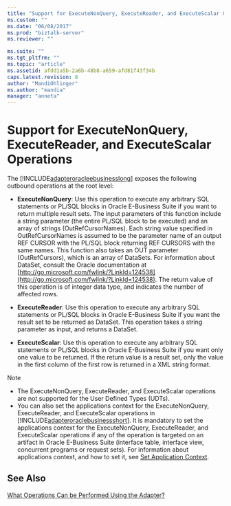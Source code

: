 ```yaml
---
title: "Support for ExecuteNonQuery, ExecuteReader, and ExecuteScalar Operations | Microsoft Docs"
ms.custom: ""
ms.date: "06/08/2017"
ms.prod: "biztalk-server"
ms.reviewer: ""

ms.suite: ""
ms.tgt_pltfrm: ""
ms.topic: "article"
ms.assetid: afdd1a5b-2a6b-48b8-a659-afd81f43f34b
caps.latest.revision: 8
author: "MandiOhlinger"
ms.author: "mandia"
manager: "anneta"
---
```

# Support for ExecuteNonQuery, ExecuteReader, and ExecuteScalar Operations
The [!INCLUDE[adapteroracleebusinesslong](../../includes/adapteroracleebusinesslong-md.md)] exposes the following outbound operations at the root level:  
  
-   **ExecuteNonQuery**: Use this operation to execute any arbitrary SQL statements or PL/SQL blocks in Oracle E-Business Suite if you want to return multiple result sets. The input parameters of this function include a string parameter (the entire PL/SQL block to be executed) and an array of strings (OutRefCursorNames). Each string value specified in OutRefCursorNames is assumed to be the parameter name of an output REF CURSOR with the PL/SQL block returning REF CURSORS with the same names. This function also takes an OUT parameter (OutRefCursors), which is an array of DataSets. For information about DataSet, consult the Oracle documentation at [http://go.microsoft.com/fwlink/?LinkId=124538](http://go.microsoft.com/fwlink/?LinkId=124538). The return value of this operation is of integer data type, and indicates the number of affected rows.  
  
-   **ExecuteReader**: Use this operation to execute any arbitrary SQL statements or PL/SQL blocks in Oracle E-Business Suite if you want the result set to be returned as DataSet. This operation takes a string parameter as input, and returns a DataSet.  
  
-   **ExecuteScalar**: Use this operation to execute any arbitrary SQL statements or PL/SQL blocks in Oracle E-Business Suite if you want only one value to be returned. If the return value is a result set, only the value in the first column of the first row is returned in a XML string format.  
  
> [!NOTE]
>  -   The ExecuteNonQuery, ExecuteReader, and ExecuteScalar operations are not supported for the User Defined Types (UDTs).  
> -   You can also set the applications context for the ExecuteNonQuery, ExecuteReader, and ExecuteScalar operations in [!INCLUDE[adapteroraclebusinessshort](../../includes/adapteroraclebusinessshort-md.md)]. It is mandatory to set the applications context for the ExecuteNonQuery, ExecuteReader, and ExecuteScalar operations if any of the operation is targeted on an artifact in Oracle E-Business Suite (interface table, interface view, concurrent programs or request sets). For information about applications context, and how to set it, see [Set Application Context](../../adapters-and-accelerators/adapter-oracle-ebs/set-application-context.md).  
  
## See Also  
 [What Operations Can be Performed Using the Adapter?](https://msdn.microsoft.com/library/cc185219(v=bts.10).aspx)